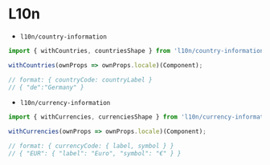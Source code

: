 # L10n

* `l10n/country-information`

```js
import { withCountries, countriesShape } from 'l10n/country-information';

withCountries(ownProps => ownProps.locale)(Component);

// format: { countryCode: countryLabel }
// { "de":"Germany" }
```

* `l10n/currency-information`

```js
import { withCurrencies, currenciesShape } from 'l10n/currency-information';

withCurrencies(ownProps => ownProps.locale)(Component);

// format: { currencyCode: { label, symbol } }
// { "EUR": { "label": "Euro", "symbol": "€" } }
```
